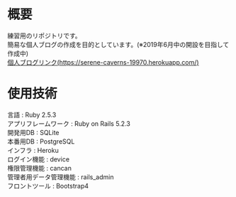 # 概要
練習用のリポジトリです。  
簡易な個人ブログの作成を目的としています。(※2019年6月中の開設を目指して作成中)  
[個人ブログリンク(https://serene-caverns-19970.herokuapp.com/)](https://serene-caverns-19970.herokuapp.com/)  

# 使用技術
言語 : Ruby 2.5.3  
アプリフレームワーク : Ruby on Rails 5.2.3  
開発用DB : SQLite  
本番用DB : PostgreSQL  
インフラ : Heroku  
ログイン機能 : device  
権限管理機能 : cancan  
管理者用データ管理機能 : rails_admin  
フロントツール : Bootstrap4  
